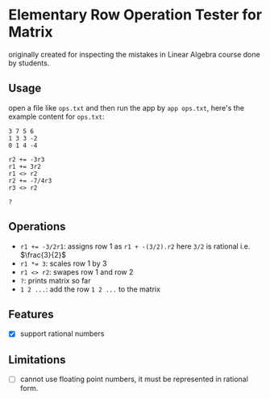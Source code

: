 # Elementary Row Operation Tester for Matrix

originally created for inspecting the mistakes in Linear Algebra course done by students.


## Usage

open a file like `ops.txt` and then run the app by `app ops.txt`, here's the example content for `ops.txt`:

```
3 7 5 6
1 3 3 -2
0 1 4 -4

r2 += -3r3
r1 += 3r2
r1 <> r2
r2 += -7/4r3
r3 <> r2

?
```

## Operations
- `r1 += -3/2r1`: assigns row 1 as `r1 + -(3/2).r2` here `3/2` is rational i.e. $\frac{3}{2}$
- `r1 *= 3`: scales row 1 by 3
- `r1 <> r2`: swapes row 1 and row 2
- `?`: prints matrix so far
- `1 2 ...`: add the row `1 2 ...` to the matrix


## Features
- [x] support rational numbers

## Limitations
- [ ] cannot use floating point numbers, it must be represented in rational form.